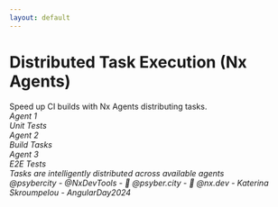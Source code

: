 ```yaml
---
layout: default
---
```


# Distributed Task Execution (Nx Agents)

<div class="mt-12">
  <div v-click class="text-xl mb-8">
    Speed up CI builds with Nx Agents distributing tasks.
  </div>

  <div class="grid grid-cols-3 gap-6">
    <div v-click class="agent-card">
      <i class="i-mdi-server text-4xl text-purple-500" />
      <div class="text-lg font-bold mt-2">Agent 1</div>
      <div class="text-sm">Unit Tests</div>
    </div>
    <div v-click class="agent-card">
      <i class="i-mdi-server text-4xl text-blue-500" />
      <div class="text-lg font-bold mt-2">Agent 2</div>
      <div class="text-sm">Build Tasks</div>
    </div>
    <div v-click class="agent-card">
      <i class="i-mdi-server text-4xl text-green-500" />
      <div class="text-lg font-bold mt-2">Agent 3</div>
      <div class="text-sm">E2E Tests</div>
    </div>
  </div>

  <div v-click class="mt-8 text-center text-gray-500">
    Tasks are intelligently distributed across available agents
  </div>
</div>

<div class="absolute bottom-4 left-0 right-0 text-gray-400 text-sm text-center">
  @psybercity - @NxDevTools - 🦋 @psyber.city - 🦋 @nx.dev - Katerina Skroumpelou - AngularDay2024
</div>

<style>
.agent-card {
  @apply p-6 rounded-lg border border-gray-200 dark:border-gray-700 text-center transition-all duration-200;
}
.agent-card:hover {
  @apply shadow-lg transform -translate-y-1;
}
</style>